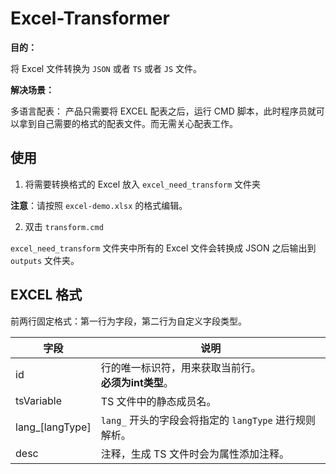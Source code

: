 # Excel-Transformer

**目的：**

将 Excel 文件转换为 `JSON` 或者 `TS` 或者 `JS` 文件。

**解决场景：**

多语言配表：
产品只需要将 EXCEL 配表之后，运行 CMD 脚本，此时程序员就可以拿到自己需要的格式的配表文件。而无需关心配表工作。

## 使用

1. 将需要转换格式的 Excel 放入 `excel_need_transform` 文件夹

**注意**：请按照 `excel-demo.xlsx` 的格式编辑。

2. 双击 `transform.cmd`

`excel_need_transform` 文件夹中所有的 Excel 文件会转换成 JSON 之后输出到 `outputs` 文件夹。

## EXCEL 格式

前两行固定格式：第一行为字段，第二行为自定义字段类型。

|  字段  |  说明  |
| ---- | ---- |
|  id  |  行的唯一标识符，用来获取当前行。<br>**必须为int类型**。  |
|  tsVariable  |  TS 文件中的静态成员名。  |
|  lang_[langType]  |  `lang_` 开头的字段会将指定的 `langType` 进行规则解析。  |
|  desc  |  注释，生成 TS 文件时会为属性添加注释。  |


